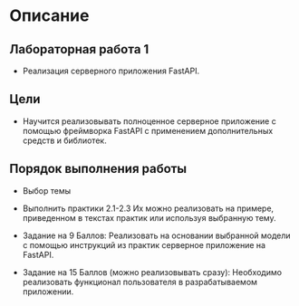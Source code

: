 # Описание

## Лабораторная работа 1
-  Реализация серверного приложения FastAPI.

## Цели
-  Научится реализовывать полноценное серверное приложение с помощью фреймворка FastAPI с применением дополнительных средств и библиотек.

## Порядок выполнения работы

-   Выбор темы

-   Выполнить практики 2.1-2.3 Их можно реализовать на примере, приведенном в текстах практик или используя выбранную тему.

-   Задание на 9 Баллов: Реализовать на основании выбранной модели с помощью инструкций из практик серверное приложение на FastAPI. 

-   Задание на 15 Баллов (можно реализовывать сразу): Необходимо реализовать функционал пользователя в разрабатываемом приложении. 